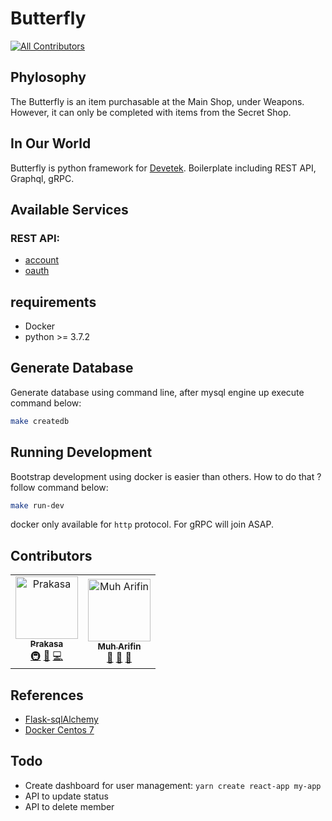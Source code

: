 # Butterfly

[![All Contributors](https://img.shields.io/badge/all_contributors-1-orange.svg?style=flat-square)](#contributors)

## Phylosophy

The Butterfly is an item purchasable at the Main Shop, under Weapons. However, it can only be completed with items from the Secret Shop.

## In Our World

Butterfly is python framework for [Devetek](http://devetek.com). Boilerplate including REST API, Graphql, gRPC.

## Available Services

### REST API:

- [account](https://github.com/devetek/Butterfly/tree/master/docs/account)
- [oauth](https://github.com/devetek/Butterfly/tree/master/docs/oauth)

## requirements

- Docker
- python >= 3.7.2

## Generate Database

Generate database using command line, after mysql engine up execute command below:

```sh
make createdb
```

## Running Development

Bootstrap development using docker is easier than others. How to do that ? follow command below:

```sh
make run-dev
```

docker only available for `http` protocol. For gRPC will join ASAP.

## Contributors

<!-- ALL-CONTRIBUTORS-LIST:START - Do not remove or modify this section -->
<!-- prettier-ignore -->
<table>
  <tr>
    <td align="center"><a href="http://www.terpusat.com"><img src="https://avatars1.githubusercontent.com/u/6983524?v=4" width="100px;" alt="Prakasa"/><br /><sub><b>Prakasa</b></sub></a><br /><a href="#infra-prakasa1904" title="Infrastructure (Hosting, Build-Tools, etc)">🚇</a> <a href="https://github.com/devetek/Butterfly/commits?author=prakasa1904" title="Documentation">📖</a> <a href="https://github.com/devetek/Butterfly/commits?author=prakasa1904" title="Code">💻</a></td>
    <td align="center"><a href="https://github.com/arivin29"><img src="https://avatars0.githubusercontent.com/u/11455704?v=4" width="100px;" alt="Muh Arifin"/><br /><sub><b>Muh Arifin</b></sub></a><br /><a href="#question-arivin29" title="Answering Questions">💬</a> <a href="#business-arivin29" title="Business development">💼</a> <a href="#design-arivin29" title="Design">🎨</a></td>
  </tr>
</table>

<!-- ALL-CONTRIBUTORS-LIST:END -->

## References

- [Flask-sqlAlchemy](https://flask-sqlalchemy.palletsprojects.com/en/2.x/queries/)
- [Docker Centos 7](<https://github.com/NaturalHistoryMuseum/scratchpads2/wiki/Install-Docker-and-Docker-Compose-(Centos-7)>)

## Todo

- Create dashboard for user management: `yarn create react-app my-app`
- API to update status
- API to delete member
